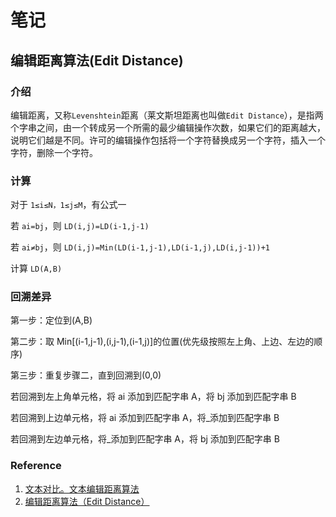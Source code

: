 # 笔记

## 编辑距离算法(Edit Distance)

### 介绍

编辑距离，又称`Levenshtein`距离（莱文斯坦距离也叫做`Edit Distance`），是指两个字串之间，由一个转成另一个所需的最少编辑操作次数，如果它们的距离越大，说明它们越是不同。许可的编辑操作包括将一个字符替换成另一个字符，插入一个字符，删除一个字符。

### 计算

对于 `1≤i≤N，1≤j≤M`，有公式一

若 `ai=bj`，则 `LD(i,j)=LD(i-1,j-1)`

若 `ai≠bj`，则 `LD(i,j)=Min(LD(i-1,j-1),LD(i-1,j),LD(i,j-1))+1`

计算 `LD(A,B)`

### 回溯差异

第一步：定位到(A,B)

第二步：取 Min[(i-1,j-1),(i,j-1),(i-1,j)]的位置\(优先级按照左上角、上边、左边的顺序\)

第三步：重复步骤二，直到回溯到(0,0)

若回溯到左上角单元格，将 ai 添加到匹配字串 A，将 bj 添加到匹配字串 B

若回溯到上边单元格，将 ai 添加到匹配字串 A，将\_添加到匹配字串 B

若回溯到左边单元格，将\_添加到匹配字串 A，将 bj 添加到匹配字串 B

### Reference

1. [文本对比。文本编辑距离算法](https://blog.csdn.net/zuokaopuqingnian/article/details/78343694)
2. [编辑距离算法（Edit Distance）](https://blog.csdn.net/chichoxian/article/details/53944188)
